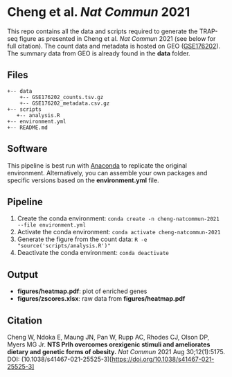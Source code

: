 # Cheng et al. *Nat Commun* 2021

This repo contains all the data and scripts required to generate the TRAP-seq figure as presented in Cheng et al. *Nat Commun* 2021 (see below for full citation). The count data and metadata is hosted on GEO ([GSE176202](https://www.ncbi.nlm.nih.gov/geo/query/acc.cgi?acc=GSE176202)). The summary data from GEO is already found in the **data** folder.

## Files
```
+-- data
    +-- GSE176202_counts.tsv.gz
    +-- GSE176202_metadata.csv.gz
+-- scripts
   +-- analysis.R
+-- environment.yml
+-- README.md
```

## Software
This pipeline is best run with [Anaconda](https://www.anaconda.com/products/individual) to replicate the original environment. Alternatively, you can assemble your own packages and specific versions based on the **environment.yml** file.

## Pipeline
1. Create the conda environment: `conda create -n cheng-natcommun-2021 --file environment.yml`
2. Activate the conda environment: `conda activate cheng-natcommun-2021`
3. Generate the figure from the count data: `R -e "source('scripts/analysis.R')"`
4. Deactivate the conda environment: `conda deactivate`

## Output
* **figures/heatmap.pdf**: plot of enriched genes
* **figures/zscores.xlsx**: raw data from **figures/heatmap.pdf**

## Citation
Cheng W, Ndoka E, Maung JN, Pan W, Rupp AC, Rhodes CJ, Olson DP, Myers MG Jr. **NTS Prlh overcomes orexigenic stimuli and ameliorates dietary and genetic forms of obesity.** *Nat Commun* 2021 Aug 30;12(1):5175. DOI: (10.1038/s41467-021-25525-3)[https://doi.org/10.1038/s41467-021-25525-3]
